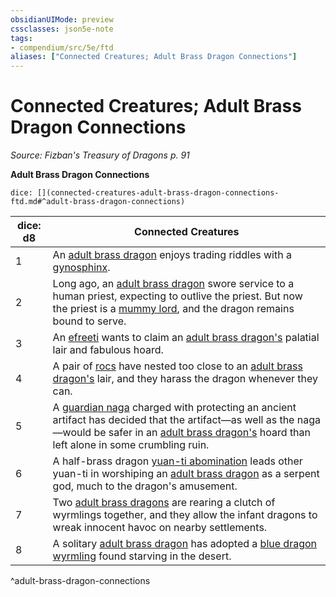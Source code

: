 ```yaml
---
obsidianUIMode: preview
cssclasses: json5e-note
tags:
- compendium/src/5e/ftd
aliases: ["Connected Creatures; Adult Brass Dragon Connections"]
---
```

# Connected Creatures; Adult Brass Dragon Connections
*Source: Fizban's Treasury of Dragons p. 91* 

**Adult Brass Dragon Connections**

`dice: [](connected-creatures-adult-brass-dragon-connections-ftd.md#^adult-brass-dragon-connections)`

| dice: d8 | Connected Creatures |
|----------|---------------------|
| 1 | An [adult brass dragon](/2-Mechanics/CLI/bestiary/dragon/adult-brass-dragon.md) enjoys trading riddles with a [gynosphinx](/2-Mechanics/CLI/bestiary/monstrosity/gynosphinx.md). |
| 2 | Long ago, an [adult brass dragon](/2-Mechanics/CLI/bestiary/dragon/adult-brass-dragon.md) swore service to a human priest, expecting to outlive the priest. But now the priest is a [mummy lord](/2-Mechanics/CLI/bestiary/undead/mummy-lord.md), and the dragon remains bound to serve. |
| 3 | An [efreeti](/2-Mechanics/CLI/bestiary/elemental/efreeti.md) wants to claim an [adult brass dragon's](/2-Mechanics/CLI/bestiary/dragon/adult-brass-dragon.md) palatial lair and fabulous hoard. |
| 4 | A pair of [rocs](/2-Mechanics/CLI/bestiary/monstrosity/roc.md) have nested too close to an [adult brass dragon's](/2-Mechanics/CLI/bestiary/dragon/adult-brass-dragon.md) lair, and they harass the dragon whenever they can. |
| 5 | A [guardian naga](/2-Mechanics/CLI/bestiary/monstrosity/guardian-naga.md) charged with protecting an ancient artifact has decided that the artifact—as well as the naga—would be safer in an [adult brass dragon's](/2-Mechanics/CLI/bestiary/dragon/adult-brass-dragon.md) hoard than left alone in some crumbling ruin. |
| 6 | A half-brass dragon [yuan-ti abomination](/2-Mechanics/CLI/bestiary/monstrosity/yuan-ti-abomination.md) leads other yuan-ti in worshiping an [adult brass dragon](/2-Mechanics/CLI/bestiary/dragon/adult-brass-dragon.md) as a serpent god, much to the dragon's amusement. |
| 7 | Two [adult brass dragons](/2-Mechanics/CLI/bestiary/dragon/adult-brass-dragon.md) are rearing a clutch of wyrmlings together, and they allow the infant dragons to wreak innocent havoc on nearby settlements. |
| 8 | A solitary [adult brass dragon](/2-Mechanics/CLI/bestiary/dragon/adult-brass-dragon.md) has adopted a [blue dragon wyrmling](/2-Mechanics/CLI/bestiary/dragon/blue-dragon-wyrmling.md) found starving in the desert. |
^adult-brass-dragon-connections